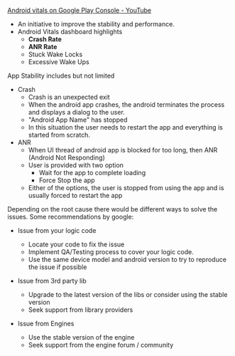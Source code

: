 
[Android vitals on Google Play Console - YouTube](https://www.youtube.com/watch?v=C9MZNEW20B4&ab_channel=AndroidDevelopers)

- An initiative to improve the stability and performance.
- Android Vitals dashboard highlights
	- **Crash Rate**
	- **ANR Rate**
	- Stuck Wake Locks
	- Excessive Wake Ups


App Stability includes but not limited 

- Crash 
	- Crash is an unexpected exit 
	- When the android app crashes, the android terminates the process and displays a dialog to the user. 
	- "Android App Name" has stopped
	- In this situation the user needs to restart the app and everything is started from scratch.
- ANR
	- When UI thread of android app is blocked for too long, then ANR (Android Not Responding)
	- User is provided with two option
		- Wait for the app to complete loading
		- Force Stop the app
	-  Either of the options, the user is stopped from using the app and is usually forced to restart the app



Depending on the root cause there would be different ways to solve the issues.
Some recommendations by google:

- Issue from your logic code
	- Locate your code to fix the issue
	- Implement QA/Testing process to cover your logic code. 
	-  Use the same device model and android version to try to reproduce the issue if possible

- Issue from 3rd party lib
	- Upgrade to the latest version of the libs or consider using the stable version
	- Seek support from library providers

- Issue from Engines
	- Use the stable version of the engine
	- Seek support from the engine forum / community



